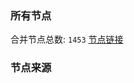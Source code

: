 ### 所有节点
合并节点总数: `1453`
[节点链接](https://raw.githubusercontent.com/rzhy1/11/master/sub/sub_merge_base64.txt)

### 节点来源
